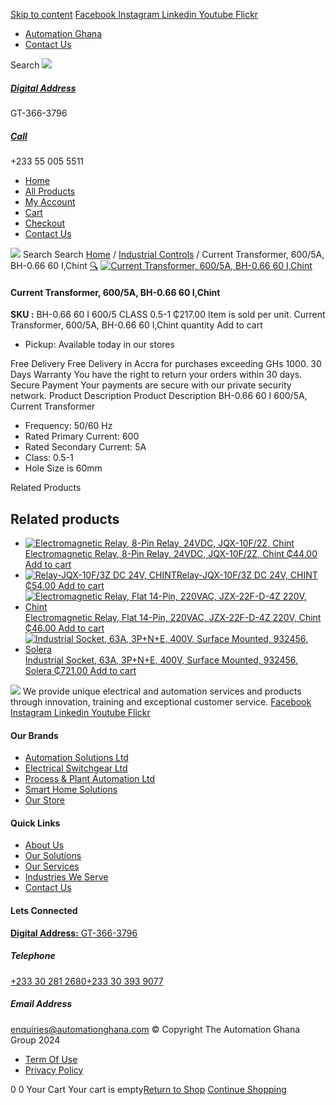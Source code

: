 [Skip to content](https://store.automationghana.com/product/current-transformer-bh-0-66-60-i-600-5-class-0-5-1-chint/#content)
[ Facebook ](https://www.facebook.com/automationgh/) [ Instagram ](https://www.instagram.com/automationgh/) [ Linkedin ](https://www.linkedin.com/company/the-automation-ghana-limited/) [ Youtube ](https://www.youtube.com/channel/UCurrRDUSm5oIW39VXjn1u0w) [ Flickr ](https://www.flickr.com/photos/181794037@N07/)
  * [ Automation Ghana ](https://automationghana.com)
  * [ Contact Us ](https://store.automationghana.com/contact/)


Search
[ ![](https://store.automationghana.com/wp-content/uploads/2024/04/Website-TAGG-Logo-BLUE.png) ](https://store.automationghana.com/)
[ ](https://maps.app.goo.gl/m4xeaagWCNbLk4jM6)
#####  [ Digital Address ](https://maps.app.goo.gl/m4xeaagWCNbLk4jM6)
GT-366-3796 
[ ](tel:+233550055511)
#####  [ Call ](tel:+233550055511)
+233 55 005 5511 
  * [Home](https://store.automationghana.com/)
  * [All Products](https://store.automationghana.com/shop/)
  * [My Account](https://store.automationghana.com/my-account/)
  * [Cart](https://store.automationghana.com/cart/)
  * [Checkout](https://store.automationghana.com/checkout/)
  * [Contact Us](https://store.automationghana.com/contact/)


[![](https://store.automationghana.com/wp-content/uploads/2024/04/AutomationGhana_logo_white.png)](https://store.automationghana.com)
Search
Search
[Home](https://store.automationghana.com) / [Industrial Controls](https://store.automationghana.com/product-category/industrial-controls/) / Current Transformer, 600/5A, BH-0.66 60 I,Chint
[🔍](https://store.automationghana.com/product/current-transformer-bh-0-66-60-i-600-5-class-0-5-1-chint/)
[![Current Transformer, 600/5A, BH-0.66 60 I,Chint](https://store.automationghana.com/wp-content/uploads/2020/04/BH-0.66-120-I-1500-5A-Class-0.5-1-Chint-Copy-Copy-1.jpg)](https://store.automationghana.com/wp-content/uploads/2020/04/BH-0.66-120-I-1500-5A-Class-0.5-1-Chint-Copy-Copy-1.jpg)
####  Current Transformer, 600/5A, BH-0.66 60 I,Chint 
**SKU :** BH-0.66 60 I 600/5 CLASS 0.5-1 
₵217.00
Item is sold per unit.
Current Transformer, 600/5A, BH-0.66 60 I,Chint quantity
Add to cart
  * Pickup: Available today in our stores


Free Delivery 
Free Delivery in Accra for purchases exceeding GHs 1000. 
30 Days Warranty 
You have the right to return your orders within 30 days. 
Secure Payment 
Your payments are secure with our private security network. 
Product Description
Product Description
BH-0.66 60 I 600/5A, Current Transformer 
  * Frequency: 50/60 Hz
  * Rated Primary Current: 600
  * Rated Secondary Current: 5A
  * Class: 0.5-1
  * Hole Size is 60mm


Related Products 
## Related products
  * [![Electromagnetic Relay, 8-Pin Relay, 24VDC, JQX-10F/2Z, Chint](https://store.automationghana.com/wp-content/uploads/2020/04/11-Pin-Relay-JQX-10F_3Z-220VAC-Chint-2-300x300.jpg)Electromagnetic Relay, 8-Pin Relay, 24VDC, JQX-10F/2Z, Chint ₵44.00 ](https://store.automationghana.com/product/8-pin-relay-jqx-10f-2z-24vdc-chint/)
[Add to cart](https://store.automationghana.com/product/current-transformer-bh-0-66-60-i-600-5-class-0-5-1-chint/?add-to-cart=1604)
  * [![Relay-JQX-10F/3Z DC 24V, CHINT](https://store.automationghana.com/wp-content/uploads/2020/04/11-Pin-Relay-JQX-10F_3Z-220VAC-Chint-2-300x300.jpg)Relay-JQX-10F/3Z DC 24V, CHINT ₵54.00 ](https://store.automationghana.com/product/relay-jqx-10f-3z-dc-24v-chint/)
[Add to cart](https://store.automationghana.com/product/current-transformer-bh-0-66-60-i-600-5-class-0-5-1-chint/?add-to-cart=1593)
  * [![Electromagnetic Relay, Flat 14-Pin, 220VAC, JZX-22F-D-4Z 220V, Chint](https://store.automationghana.com/wp-content/uploads/2020/04/14-Pin-Relay-JZX-22F-D-4Z-12VDC-Chint-300x300.jpg)Electromagnetic Relay, Flat 14-Pin, 220VAC, JZX-22F-D-4Z 220V, Chint ₵46.00 ](https://store.automationghana.com/product/14-pin-relay-jzx-22f-d-4z-220v-chint/)
[Add to cart](https://store.automationghana.com/product/current-transformer-bh-0-66-60-i-600-5-class-0-5-1-chint/?add-to-cart=1596)
  * [![Industrial Socket, 63A, 3P+N+E, 400V, Surface Mounted, 932456, Solera](https://store.automationghana.com/wp-content/uploads/2020/04/932456.png)Industrial Socket, 63A, 3P+N+E, 400V, Surface Mounted, 932456, Solera ₵721.00 ](https://store.automationghana.com/product/surface-mounted-socket-932456-solera/)
[Add to cart](https://store.automationghana.com/product/current-transformer-bh-0-66-60-i-600-5-class-0-5-1-chint/?add-to-cart=1537)


![](https://store.automationghana.com/wp-content/uploads/2024/04/AutomationGhana_logo_white.png)
We provide unique electrical and automation services and products through innovation, training and exceptional customer service.
[ Facebook ](https://www.facebook.com/automationgh/) [ Instagram ](https://www.instagram.com/automationgh/) [ Linkedin ](https://www.linkedin.com/company/the-automation-ghana-limited/) [ Youtube ](https://www.youtube.com/channel/UCurrRDUSm5oIW39VXjn1u0w) [ Flickr ](https://www.flickr.com/photos/181794037@N07/)
#### Our Brands
  * [ Automation Solutions Ltd ](https://store.automationghana.com/product/current-transformer-bh-0-66-60-i-600-5-class-0-5-1-chint/)
  * [ Electrical Switchgear Ltd ](https://store.automationghana.com/product/current-transformer-bh-0-66-60-i-600-5-class-0-5-1-chint/)
  * [ Process & Plant Automation Ltd ](https://store.automationghana.com/product/current-transformer-bh-0-66-60-i-600-5-class-0-5-1-chint/)
  * [ Smart Home Solutions ](https://store.automationghana.com/product/current-transformer-bh-0-66-60-i-600-5-class-0-5-1-chint/)
  * [ Our Store ](https://store.automationghana.com/product/current-transformer-bh-0-66-60-i-600-5-class-0-5-1-chint/)


#### Quick Links
  * [ About Us ](https://store.automationghana.com/product/current-transformer-bh-0-66-60-i-600-5-class-0-5-1-chint/)
  * [ Our Solutions ](https://store.automationghana.com/product/current-transformer-bh-0-66-60-i-600-5-class-0-5-1-chint/)
  * [ Our Services ](https://store.automationghana.com/product/current-transformer-bh-0-66-60-i-600-5-class-0-5-1-chint/)
  * [ Industries We Serve ](https://store.automationghana.com/product/current-transformer-bh-0-66-60-i-600-5-class-0-5-1-chint/)
  * [ Contact Us ](https://store.automationghana.com/product/current-transformer-bh-0-66-60-i-600-5-class-0-5-1-chint/)


#### Lets Connected
[**Digital Address:** GT-366-3796](https://maps.app.goo.gl/m4xeaagWCNbLk4jM6)
#####  Telephone 
[ +233 30 281 2680](tel:+233302812680)[+233 30 393 9077](https://store.automationghana.com/product/current-transformer-bh-0-66-60-i-600-5-class-0-5-1-chint/+233303939077)
#####  Email Address 
enquiries@automationghana.com 
© Copyright The Automation Ghana Group 2024
  * [ Term Of Use ](https://store.automationghana.com/product/current-transformer-bh-0-66-60-i-600-5-class-0-5-1-chint/)
  * [ Privacy Policy ](https://store.automationghana.com/product/current-transformer-bh-0-66-60-i-600-5-class-0-5-1-chint/)


0
0
Your Cart
Your cart is empty[Return to Shop](https://store.automationghana.com/shop/)
[Continue Shopping](https://store.automationghana.com/product/current-transformer-bh-0-66-60-i-600-5-class-0-5-1-chint/)

